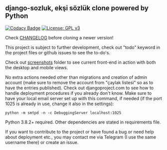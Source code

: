 ﻿## django-sozluk, ekşi sözlük clone powered by Python
[![Codacy Badge](https://api.codacy.com/project/badge/Grade/6c2a34dfbd184f139cd32f8f622d4002)](https://www.codacy.com/manual/realsuayip/django-sozluk?utm_source=github.com&amp;utm_medium=referral&amp;utm_content=realsuayip/django-sozluk&amp;utm_campaign=Badge_Grade)
[![License: GPL v3](https://img.shields.io/badge/License-GPLv3-blue.svg)](https://www.gnu.org/licenses/gpl-3.0)

Check [CHANGELOG](CHANGELOG) before cloning a newer version!

This project is subject to further development, check out "todo" keyword in the project files or github issues to see the to-do's.

Check out [screenshots](screenshots) folder to see current front-end in action with both the desktop and mobile views.
   
No extra actions needed other than migrations and creation of admin account (make sure to remove the account from "çaylak listesi" so as to have the entries published). Check out djangoproject.com to see how to handle deployment procedures if you already don't know. Make sure to have your local email server set up with this command, if needed (if the port 1025 is already in use, change it also in the settings):

    python -m smtpd -n -c DebuggingServer localhost:1025

Python 3.8.2+ required. Other dependencies are stated in requirements file.

 If you want to contribute to the project or have found a bug or need help about deployment etc., you may contact me via Telegram (I use the same username there) or create an issue.